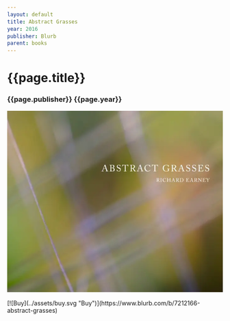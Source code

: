 ```yaml
---
layout: default
title: Abstract Grasses
year: 2016
publisher: Blurb
parent: books
---
```


# {{page.title}}

### {{page.publisher}} {{page.year}}

[![{{page.title}}](abstract-grasses.webp "[{{page.title}}")](https://www.blurb.com/b/7212166-abstract-grasses)

<span class="button">
[![Buy](../assets/buy.svg "Buy")](https://www.blurb.com/b/7212166-abstract-grasses)
</span>